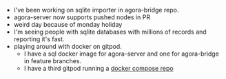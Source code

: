 *   I've been working on sqlite importer in agora-bridge repo.
*   agora-server now supports pushed nodes in PR
*   weird day because of monday holiday
*   I'm seeing people with sqlite databases with millions of records and reporting it's fast.
*   playing around with docker on gitpod.
    *   I have a sql docker image for agora-server and one for agora-bridge in feature branches.
    *   I have a third gitpod running a [docker compose repo](https://github.com/codegod100/unified/blob/master/compose.yml)